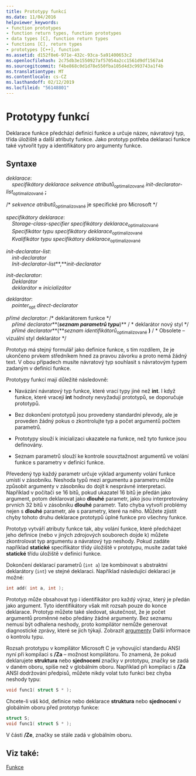```yaml
---
title: Prototypy funkcí
ms.date: 11/04/2016
helpviewer_keywords:
- function prototypes
- function return types, function prototypes
- data types [C], function return types
- functions [C], return types
- prototypes [C++], function
ms.assetid: d152f8e6-971e-432c-93ca-5a91400653c2
ms.openlocfilehash: 2c75db3e1550927af57054a2cc1561d9df1567a4
ms.sourcegitcommit: f4be868c0d1d78e550fba105d4d3c993743a1f4b
ms.translationtype: MT
ms.contentlocale: cs-CZ
ms.lasthandoff: 02/12/2019
ms.locfileid: "56148801"
---
```

# <a name="function-prototypes"></a>Prototypy funkcí

Deklarace funkce předchází definici funkce a určuje název, návratový typ, třída úložiště a další atributy funkce. Jako prototyp potřeba deklaraci funkce také vytvořit typy a identifikátory pro argumenty funkce.

## <a name="syntax"></a>Syntaxe

*deklarace*:<br/>
&nbsp;&nbsp;&nbsp;&nbsp;*specifikátory deklarace* *sekvence atributů*<sub>optimalizované</sub> *init-declarator-list*<sub>optimalizované</sub> **;**

/\* *sekvence atributů*<sub>optimalizované</sub> je specifické pro Microsoft \*/

*specifikátory deklarace*:<br/>
&nbsp;&nbsp;&nbsp;&nbsp;*Storage-class-specifier* *specifikátory deklarace*<sub>optimalizované</sub> <br/>
&nbsp;&nbsp;&nbsp;&nbsp;*Specifikátor typu* *specifikátory deklarace*<sub>optimalizované</sub> <br/>
&nbsp;&nbsp;&nbsp;&nbsp;*Kvalifikátor typu* *specifikátory deklarace*<sub>optimalizované</sub>

*init-declarator-list*:<br/>
&nbsp;&nbsp;&nbsp;&nbsp;*init-declarator*<br/>
&nbsp;&nbsp;&nbsp;&nbsp;*Init-declarator-list***,***init-declarator*

*init-declarator*:<br/>
&nbsp;&nbsp;&nbsp;&nbsp;*Deklarátor*<br/>
&nbsp;&nbsp;&nbsp;&nbsp;*deklarátor* **=** *inicializátor*

*deklarátor*:<br/>
&nbsp;&nbsp;&nbsp;&nbsp;*pointer*<sub>opt</sub> *direct-declarator*

*přímé declarator*: /\* deklarátorem funkce \*/<br/>
&nbsp;&nbsp;&nbsp;&nbsp;*přímé declarator***(***seznam parametrů typu***)**   / \* deklarátor nový styl \*/<br/>
&nbsp;&nbsp;&nbsp;&nbsp;*přímé declarator***(***seznam identifikátorů*<sub>optimalizované</sub> **)**  / \* Obsolete – vizuální styl deklarátor \*/

Prototyp má stejný formulář jako definice funkce, s tím rozdílem, že je ukončeno prvkem středníkem hned za pravou závorku a proto nemá žádný text. V obou případech musíte návratový typ souhlasit s návratovým typem zadaným v definici funkce.

Prototypy funkcí mají důležité následovně:

- Navázání návratový typ funkce, které vrací typy jiné než **int**. I když funkce, které vracejí **int** hodnoty nevyžadují prototypů, se doporučuje prototypů.

- Bez dokončení prototypů jsou provedeny standardní převody, ale je proveden žádný pokus o zkontrolujte typ a počet argumentů počtem parametrů.

- Prototypy slouží k inicializaci ukazatele na funkce, než tyto funkce jsou definovány.

- Seznam parametrů slouží ke kontrole souvztažnost argumentů ve volání funkce s parametry v definici funkce.

Převedený typ každý parametr určuje výklad argumenty volání funkce umístí v zásobníku. Neshoda typů mezi argumentu a parametru může způsobit argumenty v zásobníku do dojít k nesprávné interpretaci. Například v počítači se 16 bitů, pokud ukazatel 16 bitů je předán jako argument, potom deklarovat jako **dlouhé** parametr, jako jsou interpretovány prvních 32 bitů v zásobníku **dlouhé** parametr. Tato chyba vytvoří problémy nejen s **dlouhé** parametr, ale s parametry, které na něho. Můžete zjistit chyby tohoto druhu deklarace prototypů úplné funkce pro všechny funkce.

Prototyp vytváří atributy funkce tak, aby volání funkce, které předcházet jeho definice (nebo v jiných zdrojových souborech dojde k) můžete zkontrolovat typ argumentu a návratový typ neshody. Pokud zadáte například **statické** specifikátor třídy úložiště v prototypu, musíte zadat také **statické** třídu úložiště v definici funkce.

Dokončení deklarací parametrů (`int a`) lze kombinovat s abstraktní deklarátory (`int`) ve stejné deklaraci. Například následující deklaraci je možné:

```C
int add( int a, int );
```

Prototyp může obsahovat typ i identifikátor pro každý výraz, který je předán jako argument. Tyto identifikátory však mít rozsah pouze do konce deklarace. Prototyp můžete také sledovat, skutečnost, že je počet argumentů proměnné nebo předány žádné argumenty. Bez seznamu nemusí být odhalena neshody, proto kompilátor nemůže generovat diagnostické zprávy, které se jich týkají. Zobrazit [argumenty](../c-language/arguments.md) Další informace o kontrolu typu.

Rozsah prototypu v kompilátor Microsoft C je vyhovující standardu ANSI nyní při kompilaci s **/Za** – možnost kompilátoru. To znamená, že pokud deklarujete **struktura** nebo **sjednocení** značky v prototypu, značky se zadá v daném oboru, spíše než v globálním oboru. Například při kompilaci s **/Za** ANSI dodržování předpisů, můžete nikdy volat tuto funkci bez chyba neshody typu:

```C
void func1( struct S * );
```

Chcete-li váš kód, definice nebo deklarace **struktura** nebo **sjednocení** v globálním oboru před prototyp funkce:

```C
struct S;
void func1( struct S * );
```

V části **/Ze**, značky se stále zadá v globálním oboru.

## <a name="see-also"></a>Viz také:

[Funkce](../c-language/functions-c.md)

